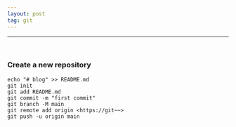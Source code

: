 ```yaml
---
layout: post
tag: git
---
```


---

<br>

### Create a new repository
  
```
echo "# blog" >> README.md
git init
git add README.md
git commit -m "first commit"
git branch -M main
git remote add origin <https://git~~>
git push -u origin main
```

